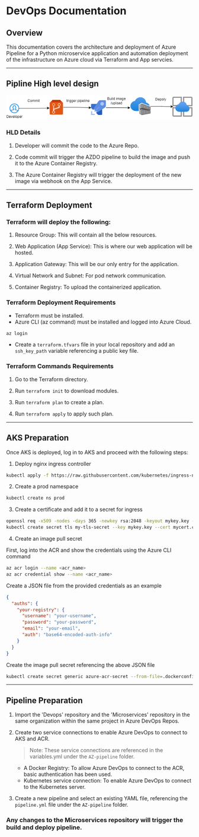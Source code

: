 # DevOps Documentation

## Overview

This documentation covers the architecture and deployment of Azure Pipeline for a Python microservice application and automation deployment of the infrastructure on Azure cloud via Terraform and App servcies.

---
## Pipline High level design

![HLD](https://github.com/MostafaT-soli/Azure_App_Service/blob/main/HL.drawio.png)

### HLD Details 

1. Developer will commit the code to the Azure Repo.

2. Code commit will trigger the AZDO pipeline to build the image and push it to the Azure Container Registry.

3. The Azure Container Registry will trigger the deployment of the new image via webhook on the App Service.

---
## Terraform Deployment

### Terraform will deploy the following:

1. Resource Group: This will contain all the below resources.

2. Web Application (App Service): This is where our web application will be hosted.

3. Application Gateway: This will be our only entry for the application.

4. Virtual Network and Subnet: For pod network communication.

5. Container Registry: To upload the containerized application.

### Terraform Deployment Requirements

* Terraform must be installed.
* Azure CLI (az command) must be installed and logged into Azure Cloud.

```bash
az login
```
* Create a `terraform.tfvars` file in your local repository and add an `ssh_key_path` variable referencing a  public key file.

### Terraform Commands Requirements

1. Go to the Terraform directory.

2. Run `terraform init` to download modules.

3. Run `terraform plan` to create a plan.

4. Run `terraform apply` to apply such plan.

---

## AKS Preparation

Once AKS is deployed, log in to AKS and proceed with the following steps:

1. Deploy nginx ingress controller

```bash
kubectl apply -f https://raw.githubusercontent.com/kubernetes/ingress-nginx/controller-v1.12.0-beta.0/deploy/static/provider/cloud/deploy.yaml
```

2. Create a prod namespace

```bash
kubectl create ns prod
```

3. Create a certificate and add it to a secret for ingress

```bash
openssl req -x509 -nodes -days 365 -newkey rsa:2048 -keyout mykey.key -out mycert.crt -subj "/CN=micro.mostafa.com" -addext "subjectAltName = DNS:micro.mostafa.com,DNS:www.micro.mostafa.com"
kubectl create secret tls my-tls-secret --key mykey.key --cert mycert.crt -n prod
```

4. Create an image pull secret

First, log into the ACR and show the credentials using the Azure CLI command

```bash
az acr login --name <acr_name>
az acr credential show --name <acr_name>
```

Create a JSON file from the provided credentials as an example

```json
{
  "auths": {
    "your-registry": {
      "username": "your-username",
      "password": "your-password",
      "email": "your-email",
      "auth": "base64-encoded-auth-info"
    }
  }
}
```

Create the image pull secret referencing the above JSON file

```bash
kubectl create secret generic azure-acr-secret --from-file=.dockerconfigjson=.json --type=kubernetes.io/dockerconfigjson -n prod
```

----

## Pipeline Preparation

1. Import the 'Devops' repository and the 'Microservices' repository in the same organization within the same project in Azure DevOps Repos.

2. Create two service connections to enable Azure DevOps to connect to AKS and ACR.

   > Note: These service connections are referenced in the variables.yml under the `AZ-pipeline` folder.

   - A Docker Registry: To allow Azure DevOps to connect to the ACR, basic authentication has been used.
   - Kubernetes service connection: To enable Azure DevOps to connect to the Kubernetes server.

3. Create a new pipeline and select an existing YAML file, referencing the `pipeline.yml` file under the `AZ-pipeline` folder.

### Any changes to the Microservices repository will trigger the build and deploy pipeline.